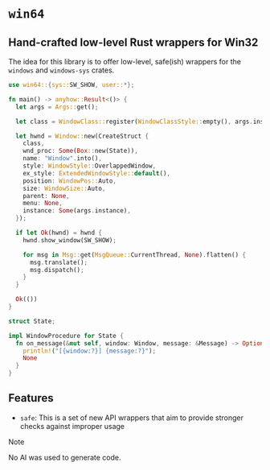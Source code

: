 # `win64`

## Hand-crafted low-level Rust wrappers for Win32

The idea for this library is to offer low-level, safe(ish) wrappers for the `windows` and `windows-sys` crates.

```rs
use win64::{sys::SW_SHOW, user::*};

fn main() -> anyhow::Result<()> {
  let args = Args::get();

  let class = WindowClass::register(WindowClassStyle::empty(), args.instance, "Window");

  let hwnd = Window::new(CreateStruct {
    class,
    wnd_proc: Some(Box::new(State)),
    name: "Window".into(),
    style: WindowStyle::OverlappedWindow,
    ex_style: ExtendedWindowStyle::default(),
    position: WindowPos::Auto,
    size: WindowSize::Auto,
    parent: None,
    menu: None,
    instance: Some(args.instance),
  });

  if let Ok(hwnd) = hwnd {
    hwnd.show_window(SW_SHOW);

    for msg in Msg::get(MsgQueue::CurrentThread, None).flatten() {
      msg.translate();
      msg.dispatch();
    }
  }

  Ok(())
}

struct State;

impl WindowProcedure for State {
  fn on_message(&mut self, window: Window, message: &Message) -> Option<LResult> {
    println!("[{window:?}] {message:?}");
    None
  }
}

```

## Features

* `safe`: This is a set of new API wrappers that aim to provide stronger checks against improper usage

> [!NOTE]
> No AI was used to generate code.
